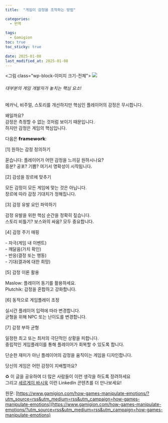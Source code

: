 ```yaml
---
title:  "게임이 감정을 조작하는 방법"

categories:
  - 번역
  
tags:
  - Gamigion
toc: true
toc_sticky: true
 
date: 2025-01-08
last_modified_at: 2025-01-08
---
```

<그림 class="wp-block-이미지 크기-전체"> ![](https://www.gamigion.com/wp-content/uploads/2025/01/How-Games-Manipulate-Emotions.png)

###### 대부분의 게임 개발자가 놓치는 핵심 요소!

메카닉, 비주얼, 스토리를 개선하지만 핵심인 플레이어의 감정은 무시합니다.  
  
왜일까요?  
감정은 측정할 수 없는 것처럼 보이기 때문입니다.  
하지만 감정은 게임의 핵심입니다.  
  
다음은 𝗳𝗿𝗮𝗺𝗲𝘄𝗼𝗿𝗸:  
  
\[1\] 원하는 감정 정의하기  
  
묻습니다: 플레이어가 어떤 감정을 느끼길 원하시나요?  
흥분? 공포? 기쁨? 여기서 명확성이 시작됩니다.  
  
\[2\] 감성을 장르에 맞추기  
  
모든 감정이 모든 게임에 맞는 것은 아닙니다.  
장르에 따라 감정 기대치가 정해집니다.  
  
\[3\] 감정 유발 요인 파악하기  
  
감정 유발을 위한 핵심 순간을 정확히 짚습니다.  
스토리 비틀기? 보스와의 싸움? 모두 중요합니다.  
  
\[4\] 감정 주기 매핑  
  
\- 자극(게임 내 이벤트)  
\- 깨달음(가치 확인)  
\- 반응(결정 또는 행동)  
\- 기대(결과에 대한 희망)  
  
\[5\] 감정 이론 활용  
  
Maslow: 플레이어 동기를 활용하세요.  
Plutchik: 감정을 혼합하고 강화합니다.  
  
\[6\] 동적으로 게임플레이 조정  
  
실시간 플레이어 입력에 따라 변경합니다.  
균형을 위해 NPC 또는 난이도를 변경합니다.  
  
\[7\] 감정 부하 균형  
  
일정한 최고 또는 최저의 극단적인 상황을 피합니다.  
중립적인 게임플레이를 통해 플레이어가 회복할 수 있도록 합니다.  
  
단순한 재미가 아닌 플레이어의 감정을 움직이는 게임을 디자인합니다.  
  
당신의 게임은 어떤 감정이 지배할까요?  
  
♻️ 이 글을 공유하여 더 많은 사람들이 이런 생각을 하도록 장려하세요  
그리고 [](https://www.linkedin.com/in/ACoAAA0ct24BPorcmzlTJC8mJW7OuV5zOnyKfuI)[세르게이 바시욱](https://www.gamigion.com/in/sergeivasjuk/) 이런 LinkedIn 콘텐츠를 더 만나보세요!

원문: [https://www.gamigion.com/how-games-manipulate-emotions/?utm_source=rss&utm_medium=rss&utm_campaign=how-games-manipulate-emotions](https://www.gamigion.com/how-games-manipulate-emotions/?utm_source=rss&utm_medium=rss&utm_campaign=how-games-manipulate-emotions)
